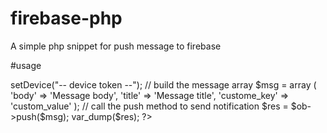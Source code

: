 # firebase-php

A simple php snippet for push message to firebase 

#usage 

<?php 
	
	require 'firebase_lib.php';
	// create new object for Firebase class 
	$ob = new Firebase();

	// configurate the device by invoking setDevice method with token as argument 
	$ob->setDevice("-- device token --");

	// build the message array 
	$msg = array
	(
	    'body'   => 'Message body',
	    'title'     => 'Message title',
	    'custome_key'  => 'custom_value'
	);

	// call the push method to send notification 
	$res = $ob->push($msg);
	var_dump($res);

?>
